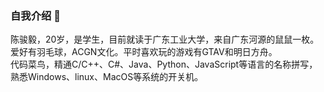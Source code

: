 ### 自我介绍 👋
陈骏毅，20岁，是学生，目前就读于广东工业大学，来自广东河源的鼠鼠一枚。  
爱好有羽毛球，ACGN文化。平时喜欢玩的游戏有GTAV和明日方舟。  
代码菜鸟，精通C/C++、C#、Java、Python、JavaScript等语言的名称拼写，熟悉Windows、linux、MacOS等系统的开关机。
<!--
**Chynsh/Chynsh** is a ✨ _special_ ✨ repository because its `README.md` (this file) appears on your GitHub profile.

Here are some ideas to get you started:

- 🔭 I’m currently working on ...
- 🌱 I’m currently learning ...
- 👯 I’m looking to collaborate on ...
- 🤔 I’m looking for help with ...
- 💬 Ask me about ...
- 📫 How to reach me: ...
- 😄 Pronouns: ...
- ⚡ Fun fact: ...
-->
